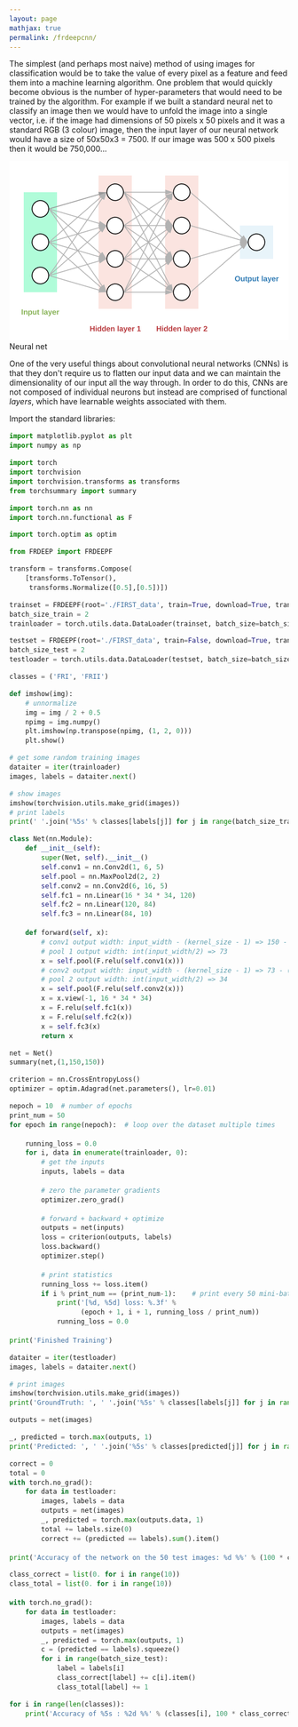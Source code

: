 ```yaml
---
layout: page
mathjax: true
permalink: /frdeepcnn/
---
```


The simplest (and perhaps most naive) method of using images for classification would be to take the value of every pixel as a feature and feed them into a machine learning algorithm. One problem that would quickly become obvious is the number of hyper-parameters that would need to be trained by the algorithm. For example if we built a standard neural net to classify an image then we would have to unfold the image into a single vector, i.e. if the image had dimensions of 50 pixels x 50 pixels and it was a standard RGB (3 colour) image, then the input layer of our neural network would have a size of 50x50x3 = 7500. If our image was 500 x 500 pixels then it would be 750,000... 

<div class="fig figcenter fighighlight">
  <img src="/images/neuralnet.png">
  <div class="figcaption">Neural net</div>
</div>

One of the very useful things about convolutional neural networks (CNNs) is that they don't require us to flatten our input data and we can maintain the dimensionality of our input all the way through. In order to do this, CNNs are not composed of individual neurons but instead are comprised of functional *layers*, which have learnable weights associated with them.



Import the standard libraries:

```python
import matplotlib.pyplot as plt
import numpy as np
```

```python
import torch
import torchvision
import torchvision.transforms as transforms
from torchsummary import summary
```

```python
import torch.nn as nn
import torch.nn.functional as F
```

```python
import torch.optim as optim
```

```python
from FRDEEP import FRDEEPF
```

```python
transform = transforms.Compose(
    [transforms.ToTensor(),
     transforms.Normalize([0.5],[0.5])])
```

```python
trainset = FRDEEPF(root='./FIRST_data', train=True, download=True, transform=transform)  
batch_size_train = 2
trainloader = torch.utils.data.DataLoader(trainset, batch_size=batch_size_train, shuffle=True, num_workers=2)
```

```python
testset = FRDEEPF(root='./FIRST_data', train=False, download=True, transform=transform) 
batch_size_test = 2
testloader = torch.utils.data.DataLoader(testset, batch_size=batch_size_test, shuffle=True, num_workers=2)
```

```python
classes = ('FRI', 'FRII')
```

```python
def imshow(img):
    # unnormalize
    img = img / 2 + 0.5
    npimg = img.numpy()
    plt.imshow(np.transpose(npimg, (1, 2, 0)))
    plt.show()
```

```python
# get some random training images
dataiter = iter(trainloader)
images, labels = dataiter.next()
```

```python
# show images
imshow(torchvision.utils.make_grid(images))
# print labels
print(' '.join('%5s' % classes[labels[j]] for j in range(batch_size_train)))
```

```python
class Net(nn.Module):
    def __init__(self):
        super(Net, self).__init__()
        self.conv1 = nn.Conv2d(1, 6, 5)
        self.pool = nn.MaxPool2d(2, 2)
        self.conv2 = nn.Conv2d(6, 16, 5)
        self.fc1 = nn.Linear(16 * 34 * 34, 120)
        self.fc2 = nn.Linear(120, 84)
        self.fc3 = nn.Linear(84, 10)

    def forward(self, x):
        # conv1 output width: input_width - (kernel_size - 1) => 150 - (5-1) = 146
        # pool 1 output width: int(input_width/2) => 73
        x = self.pool(F.relu(self.conv1(x)))
        # conv2 output width: input_width - (kernel_size - 1) => 73 - (5-1) = 69
        # pool 2 output width: int(input_width/2) => 34
        x = self.pool(F.relu(self.conv2(x)))  
        x = x.view(-1, 16 * 34 * 34)
        x = F.relu(self.fc1(x))
        x = F.relu(self.fc2(x))
        x = self.fc3(x)
        return x
```

```python
net = Net()
summary(net,(1,150,150))
```

```python
criterion = nn.CrossEntropyLoss()
optimizer = optim.Adagrad(net.parameters(), lr=0.01)
```

```python
nepoch = 10  # number of epochs
print_num = 50
for epoch in range(nepoch):  # loop over the dataset multiple times

    running_loss = 0.0
    for i, data in enumerate(trainloader, 0):
        # get the inputs
        inputs, labels = data

        # zero the parameter gradients
        optimizer.zero_grad()

        # forward + backward + optimize
        outputs = net(inputs)
        loss = criterion(outputs, labels)
        loss.backward()
        optimizer.step()

        # print statistics
        running_loss += loss.item()
        if i % print_num == (print_num-1):    # print every 50 mini-batches
            print('[%d, %5d] loss: %.3f' %
                  (epoch + 1, i + 1, running_loss / print_num))
            running_loss = 0.0

print('Finished Training')
```

```python
dataiter = iter(testloader)
images, labels = dataiter.next()
```

```python
# print images
imshow(torchvision.utils.make_grid(images))
print('GroundTruth: ', ' '.join('%5s' % classes[labels[j]] for j in range(batch_size_test)))
```

```python
outputs = net(images)
```

```python
_, predicted = torch.max(outputs, 1)
print('Predicted: ', ' '.join('%5s' % classes[predicted[j]] for j in range(batch_size_test)))
```

```python
correct = 0
total = 0
with torch.no_grad():
    for data in testloader:
        images, labels = data
        outputs = net(images)
        _, predicted = torch.max(outputs.data, 1)
        total += labels.size(0)
        correct += (predicted == labels).sum().item()

print('Accuracy of the network on the 50 test images: %d %%' % (100 * correct / total))
```

```python
class_correct = list(0. for i in range(10))
class_total = list(0. for i in range(10))

with torch.no_grad():
    for data in testloader:
        images, labels = data
        outputs = net(images)
        _, predicted = torch.max(outputs, 1)
        c = (predicted == labels).squeeze()
        for i in range(batch_size_test):
            label = labels[i]
            class_correct[label] += c[i].item()
            class_total[label] += 1
```

```python
for i in range(len(classes)):
    print('Accuracy of %5s : %2d %%' % (classes[i], 100 * class_correct[i] / class_total[i]))
```
